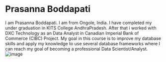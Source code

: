 # Prasanna Boddapati
 I am Prasanna Boddapati. I am from Ongole, India. I have completed my under graduation in KITS College AndhraPradesh. After that i worked with DXC Technology as an Data Analyst in Canadian Imperial Bank of Commerce (CIBC) Project. My goal in this course is to improve my database skills and apply my knowledge to use several database frameworks where I can reach my goal of becoming a professional Data Scientist/Analyst.
 ![image](C:\Users\s554972\Pictures\Screenshots)
 

